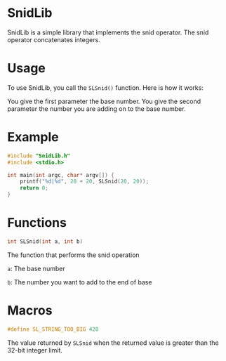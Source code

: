 # SnidLib

SnidLib is a simple library that implements the snid operator. The snid operator concatenates integers.

# Usage

To use SnidLib, you call the `SLSnid()` function. Here is how it works:

You give the first parameter the base number.
You give the second parameter the number you are adding on to the base number.

# Example

```c
#include "SnidLib.h"
#include <stdio.h>

int main(int argc, char* argv[]) {
    printf("%d|%d", 20 + 20, SLSnid(20, 20));
    return 0;
}
```

# Functions

```c
int SLSnid(int a, int b)
```

The function that performs the snid operation

`a`: The base number

`b`: The number you want to add to the end of base

# Macros

```c
#define SL_STRING_TOO_BIG 420
```

The value returned by `SLSnid` when the returned value is greater than the 32-bit integer limit.
